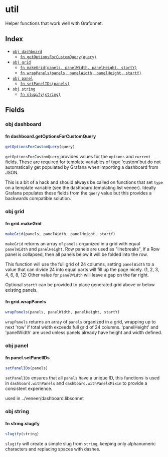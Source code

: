 # util

Helper functions that work well with Grafonnet.

## Index

* [`obj dashboard`](#obj-dashboard)
  * [`fn getOptionsForCustomQuery(query)`](#fn-dashboardgetoptionsforcustomquery)
* [`obj grid`](#obj-grid)
  * [`fn makeGrid(panels, panelWidth, panelHeight, startY)`](#fn-gridmakegrid)
  * [`fn wrapPanels(panels, panelWidth, panelHeight, startY)`](#fn-gridwrappanels)
* [`obj panel`](#obj-panel)
  * [`fn setPanelIDs(panels)`](#fn-panelsetpanelids)
* [`obj string`](#obj-string)
  * [`fn slugify(string)`](#fn-stringslugify)

## Fields

### obj dashboard


#### fn dashboard.getOptionsForCustomQuery

```ts
getOptionsForCustomQuery(query)
```

`getOptionsForCustomQuery` provides values for the `options` and `current` fields.
These are required for template variables of type 'custom'but do not automatically
get populated by Grafana when importing a dashboard from JSON.

This is a bit of a hack and should always be called on functions that set `type` on
a template variable (see the dashboard.templating.list veneer). Ideally Grafana
populates these fields from the `query` value but this provides a backwards
compatible solution.


### obj grid


#### fn grid.makeGrid

```ts
makeGrid(panels, panelWidth, panelHeight, startY)
```

`makeGrid` returns an array of `panels` organized in a grid with equal `panelWidth`
and `panelHeight`. Row panels are used as "linebreaks", if a Row panel is collapsed,
then all panels below it will be folded into the row.

This function will use the full grid of 24 columns, setting `panelWidth` to a value
that can divide 24 into equal parts will fill up the page nicely. (1, 2, 3, 4, 6, 8, 12)
Other value for `panelWidth` will leave a gap on the far right.

Optional `startY` can be provided to place generated grid above or below existing panels.


#### fn grid.wrapPanels

```ts
wrapPanels(panels, panelWidth, panelHeight, startY)
```

`wrapPanels` returns an array of `panels` organized in a grid, wrapping up to next 'row' if total width exceeds full grid of 24 columns.
'panelHeight' and 'panelWidth' are used unless panels already have height and width defined.


### obj panel


#### fn panel.setPanelIDs

```ts
setPanelIDs(panels)
```

`setPanelIDs` ensures that all `panels` have a unique ID, this functions is used in
`dashboard.withPanels` and `dashboard.withPanelsMixin` to provide a consistent
experience.

used in ../veneer/dashboard.libsonnet


### obj string


#### fn string.slugify

```ts
slugify(string)
```

`slugify` will create a simple slug from `string`, keeping only alphanumeric
characters and replacing spaces with dashes.

